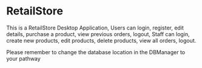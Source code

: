 # RetailStore
This is a RetailStore Desktop Application, Users can login, register, edit details, purchase a product, view previous orders, logout, Staff can login, create new products, edit products, delete products, view all orders, logout.

Please remember to change the database location in the DBManager to your pathway
